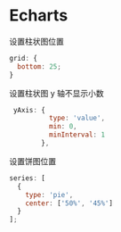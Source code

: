 # Echarts

设置柱状图位置

```js
grid: {
  bottom: 25;
}
```

设置柱状图 y 轴不显示小数

```js
 yAxis: {
          type: 'value',
          min: 0,
          minInterval: 1
        },
```

设置饼图位置

```js
series: [
  {
    type: 'pie',
    center: ['50%', '45%']
  }
];
```
